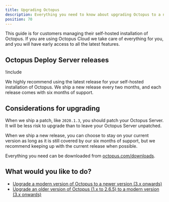 ```yaml
---
title: Upgrading Octopus
description: Everything you need to know about upgrading Octopus to a newer version.
position: 70
---
```


This guide is for customers managing their self-hosted installation of Octopus. If you are using Octopus Cloud we take care of everything for you, and you will have early access to all the latest features.

## Octopus Deploy Server releases

!include <octopus-releases>

We highly recommend using the latest release for your self-hosted installation of Octopus. We ship a new release every two months, and each release comes with six months of support.

## Considerations for upgrading

When we ship a patch, like `2020.1.3`, you should patch your Octopus Server. It will be less risk to upgrade than to leave your Octopus Server unpatched.

When we ship a new release, you can choose to stay on your current version as long as it is still covered by our six months of support, but we recommend keeping up with the current release when possible.

Everything you need can be downloaded from [octopus.com/downloads](https://octopus.com/downloads).

## What would you like to do?

- [Upgrade a modern version of Octopus to a newer version (3.x onwards)](guide/index.md)
- [Upgrade an older version of Octopus (1.x to 2.6.5) to a modern version (3.x onwards)](legacy/index.md)
